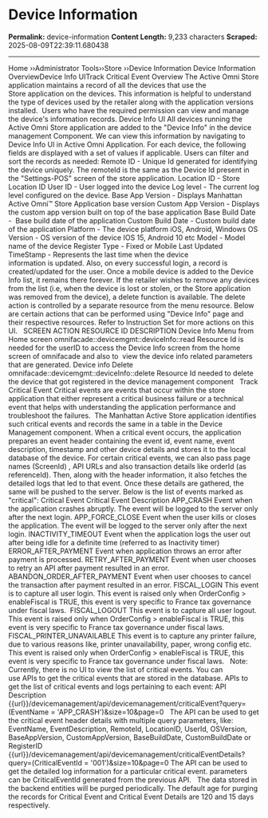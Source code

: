 # Device Information

**Permalink:** device-information
**Content Length:** 9,233 characters
**Scraped:** 2025-08-09T22:39:11.680438

---

Home &rsaquo;&rsaquo;Administrator Tools&rsaquo;&rsaquo;Store ››Device Information Device Information OverviewDevice Info UITrack Critical Event Overview The Active Omni Store application maintains a record of all the devices that use the Store&nbsp;application on the devices. This information is helpful to understand the type of devices used by the retailer along with the application versions installed.&nbsp; Users&nbsp;who have the required permission&nbsp;can view and manage the device&#39;s information records. Device Info UI All devices&nbsp;running the Active Omni Store application are added to the &quot;Device Info&quot; in the device management Component. We can view this information by navigating to Device Info UI in Active Omni Application. For each device, the following fields are displayed with a set of values if applicable. Users can filter and sort the records as needed: Remote ID - Unique Id&nbsp;generated for identifying the device uniquely. The remoteId is the same as the Device Id present in the &quot;Settings-POS&quot; screen of the store application. Location ID - Store Location ID User ID - User logged into the device Log level - The current&nbsp;log level configured on the device. Base App Version - Displays Manhattan Active Omni&trade; Store Application base version Custom App Version - Displays the custom app version built on top of the base application Base Build Date - &nbsp;Base build date of the application Custom Build Date - Custom build date of the application Platform - The device platform&nbsp;iOS, Android, Windows OS Version - OS version of the device IOS 15, Android 10 etc Model - Model name of the device Register Type - Fixed or Mobile Last Updated TimeStamp -&nbsp;Represents the last time when the device information&nbsp;is&nbsp;updated. Also, on every successful login,&nbsp;a&nbsp;record is created/updated for the user. Once a mobile device is added to the Device Info list, it remains there forever. If the retailer wishes to remove any devices from the list (i.e, when the device is lost or stolen, or the Store application was removed&nbsp;from the device), a delete function is available. The delete action is controlled by a separate resource from the menu resource. Below are certain actions that can be performed using &quot;Device Info&quot; page and their respective&nbsp;resources.&nbsp;Refer to Instruction Set&nbsp;for more actions on this UI. &nbsp; SCREEN ACTION RESOURCE ID DESCRIPTION Device Info Menu from Home screen omnifacade::devicemgmt::deviceInfo::read Resource Id is needed for the userID to access the&nbsp;Device Info screen from the home screen of omnifacade and also to&nbsp; view the device info related parameters that are generated. Device info Delete omnifacade::devicemgmt::deviceInfo::delete Resource Id needed to delete the device that got registered in the device management component &nbsp; Track Critical Event Critical events are events that occur within the store application that either represent a critical business failure or a technical event that helps with understanding&nbsp;the application performance and troubleshoot the failures.&nbsp; The Manhattan Active Store application identifies such&nbsp;critical events and records the same in a table in the Device Management component.&nbsp;When a&nbsp;critical event occurs,&nbsp;the application prepares an event header containing the event id, event name, event description, timestamp and other device details and stores it to the local database of the device. For certain critical events, we can also pass page names (ScreenId) , API URLs and also transaction details like orderId (as referenceId). Then, along with the header information, it&nbsp;also fetches the detailed logs that led&nbsp;to that event. Once these details are gathered, the same will be pushed to the server. Below is the list of events marked as &quot;critical&quot;: Critical Event Critical Event Description APP_CRASH Event when the application crashes abruptly. The event will be logged to the server only after the next login. APP_FORCE_CLOSE Event when the user kills or closes the application. The event will be logged to the server only after the next login. INACTIVITY_TIMEOUT Event when the application logs the user out after being idle for a definite time (referred to as Inactivity timer) ERROR_AFTER_PAYMENT Event when application throws an error after payment is processed. RETRY_AFTER_PAYMENT Event when user chooses to retry an API after payment resulted in an error. ABANDON_ORDER_AFTER_PAYMENT Event when user chooses to cancel the transaction after payment resulted in an error. FISCAL_LOGIN This event is to capture all user login. This event is raised only when OrderConfig &gt; enableFiscal is TRUE, this event is very specific to France tax governance under fiscal laws.&nbsp; FISCAL_LOGOUT This event is to capture all user logout. This event is raised only when OrderConfig &gt; enableFiscal is TRUE, this event is very specific to France tax governance under fiscal laws. FISCAL_PRINTER_UNAVAILABLE This event is to capture any printer failure, due to various reasons like, printer unavailability, paper, wrong config etc. This event is raised only when OrderConfig &gt; enableFiscal is TRUE, this event is very specific to France tax governance under fiscal laws. &nbsp; Note: Currently, there is no UI to view the list of critical events. You can use&nbsp;APIs&nbsp;to get the critical events that are stored in the database. APIs to get the list of critical events and logs pertaining to each event: API Description {{url}}/devicemanagement/api/devicemanagement/criticalEvent?query=(EventName = &#39;APP_CRASH&#39;)&amp;size=10&amp;page=0 &nbsp; The API can be used to get the critical event header details with multiple query parameters, like: EventName, EventDescription, RemoteId, LocationID, UserId, OSVersion, BaseAppVersion, CustomAppVersion, BaseBuildDate, CustomBuildDate or RegisterID {{url}}/devicemanagement/api/devicemanagement/criticalEventDetails?query=(CriticalEventId = &#39;001&#39;)&amp;size=10&amp;page=0 The API can be used to get the detailed log information for a particular critical event. parameters can be CriticalEventId generated from the previous API. &nbsp; The data stored in the backend entities will&nbsp;be purged periodically. The default age for purging the records&nbsp;for Critical Event and Critical Event Details&nbsp;are&nbsp;120 and 15&nbsp;days respectively.